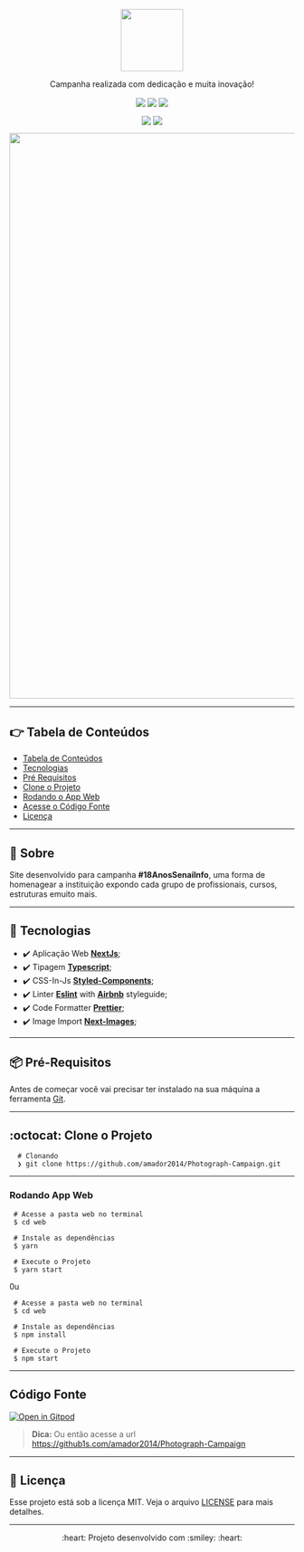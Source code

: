 <p align="center" >
  <img align="center" width="110px" src="https://i.pinimg.com/originals/5e/c6/4e/5ec64e7fb1171180d55187326e300a77.png" />
</p>

<p align="center" >
    Campanha realizada com dedicação e muita inovação!
</p>


<p align="center" >
  <img align="center" src="https://img.shields.io/github/last-commit/amador2014/Photograph-Campaign">
  <img align="center" src="https://img.shields.io/github/languages/top/amador2014/Photograph-Campaign" />
  <img align="center" src="https://img.shields.io/github/license/amador2014/Photograph-Campaign" />
</p>

<p align="center" >
  <img align="center" src="https://img.shields.io/github/languages/count/amador2014/Photograph-Campaign" />
  <img align="center" src="https://img.shields.io/github/repo-size/amador2014/Photograph-Campaign" />
</p>


<p align="center" > 
  <img align="center" width="1000px" src="https://i.pinimg.com/originals/74/b3/0d/74b30dd0725f255b7ca634d105fdc0d8.png" />
</p>


---

<div id="tabela-de-conteudo" />

## :point_right: Tabela de Conteúdos 
- [Tabela de Conteúdos](#tabela-de-conteudo)
- [Tecnologias](#tech)
- [Pré Requisitos](#pre-requisitos)
- [Clone o Projeto](#clonando)
- [Rodando o App Web](#run-web)
- [Acesse o Código Fonte](#gitpod)
- [Licença](#licenca)


---

<div id="sobre" />

## :pushpin: Sobre
Site desenvolvido para campanha **#18AnosSenaiInfo**, uma forma de homenagear a instituição expondo cada grupo de profissionais, cursos, estruturas emuito mais.


---
<div id="tech" />

## :rocket: Tecnologias
- :heavy_check_mark: Aplicação Web [**NextJs**](https://reactnative.dev/);
- :heavy_check_mark: Tipagem [**Typescript**](https://www.typescriptlang.org);
- :heavy_check_mark: CSS-In-Js [**Styled-Components**](https://styled-components.com/);
- :heavy_check_mark: Linter [**Eslint**](https://reactnative.dev/) with [**Airbnb**](https://github.com/airbnb/javascripto) styleguide;
- :heavy_check_mark: Code Formatter [**Prettier**](https://prettier.io);
- :heavy_check_mark: Image Import [**Next-Images**](https://www.npmjs.com/package/next-images);



---
<div id="pre-requisitos" />

## 📦️ Pré-Requisitos
Antes de começar você vai precisar ter instalado na sua máquina a ferramenta [Git](https://git-scm.com/downloads). 


---

<div id="clonando" />

## :octocat: Clone o Projeto
```git
  # Clonando
  ❯ git clone https://github.com/amador2014/Photograph-Campaign.git
 ```

---

<div id="run-web" />

### Rodando App Web
```
 # Acesse a pasta web no terminal
 $ cd web

 # Instale as dependências
 $ yarn 

 # Execute o Projeto
 $ yarn start 
```

0u

```
 # Acesse a pasta web no terminal
 $ cd web

 # Instale as dependências
 $ npm install 

 # Execute o Projeto
 $ npm start 
```

<div id="gitpod" />


---

## Código Fonte
[![Open in Gitpod](https://gitpod.io/button/open-in-gitpod.svg)](https://gitpod.io/#https://github.com/amador2014/Photograph-Campaign/)

> **Dica:** Ou então acesse a url https://github1s.com/amador2014/Photograph-Campaign


---

<div id="licenca" />

## :memo: Licença
Esse projeto está sob a licença MIT. Veja o arquivo [LICENSE](LICENSE.md) para mais detalhes.

---

<p align="center" > 
  :heart: Projeto desenvolvido com :smiley: :heart:
</p>
